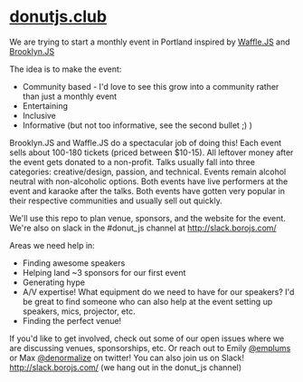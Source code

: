 # [donutjs.club](http://donutjs.club/)

We are trying to start a monthly event in Portland inspired by <a href="http://wafflejs.com/">Waffle.JS</a> and <a href="http://brooklynjs.com/">Brooklyn.JS</a>

The idea is to make the event:
- Community based - I'd love to see this grow into a community rather than just a monthly event
- Entertaining
- Inclusive
- Informative (but not too informative, see the second bullet ;) )

Brooklyn.JS and Waffle.JS do a spectacular job of doing this! Each event sells about 100-180 tickets (priced between $10-15). All leftover money after the event gets donated to a non-profit. Talks usually fall into three categories: creative/design, passion, and technical. Events remain alcohol neutral with non-alcoholic options. Both events have live performers at the event and karaoke after the talks. Both events have gotten very popular in their respective communities and usually sell out quickly.


We'll use this repo to plan venue, sponsors, and the website for the event. We're also on slack in the #donut_js channel at http://slack.borojs.com/

Areas we need help in:
- Finding awesome speakers
- Helping land ~3 sponsors for our first event
- Generating hype
- A/V expertise! What equipment do we need to have for our speakers? I'd be great to find someone
  who can also help at the event setting up speakers, mics, projector, etc.
- Finding the perfect venue!

If you'd like to get involved, check out some of our open issues where we are discussing venues, sponsorships, etc. Or reach out to Emily [@emplums](http://www.twitter.com/emplums) or Max [@denormalize](http://www.twitter.com/denormalize) on twitter! You can also join us on Slack! http://slack.borojs.com/ (we hang out in the donut_js channel)
